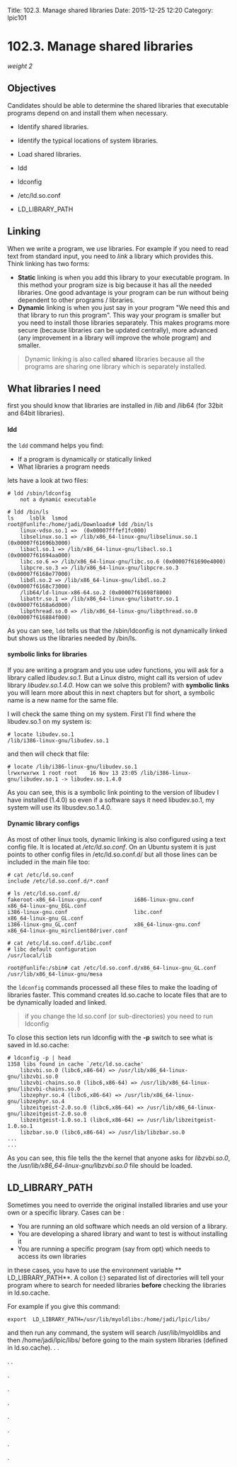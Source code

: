 Title: 102.3. Manage shared libraries
Date: 2015-12-25 12:20
Category: lpic101


# 102.3. Manage shared libraries

*weight 2*

## Objectives

Candidates should be able to determine the shared libraries that executable programs depend on and install them when necessary.

- Identify shared libraries.
- Identify the typical locations of system libraries.
- Load shared libraries.


- ldd
- ldconfig
- /etc/ld.so.conf
- LD_LIBRARY_PATH

## Linking
When we write a program, we use libraries. For example if you need to read text from standard input, you need to *link* a library which provides this. Think linking has two forms:

- **Static** linking is when you add this library to your executable program. In this method your program size is big because it has all the needed libraries. One good advantage is your program can be run without being dependent to other programs / libraries.
- **Dynamic** linking is when you just say in your program "We need this and that library to run this program". This way your program is smaller but you need to install those libraries separately. This makes programs more secure (because libraries can be updated centrally), more advanced (any improvement in a library will improve the whole program) and smaller.

> Dynamic linking is also called **shared** libraries because all the programs are sharing one library which is separately installed.

## What libraries I need
first you should know that libraries are installed in /lib and /lib64 (for 32bit and 64bit libraries).

#### ldd
the ````ldd```` command helps you find:
- If a program is dynamically or statically linked
- What libraries a program needs

lets have a look at two files:
````
# ldd /sbin/ldconfig
	not a dynamic executable

# ldd /bin/ls
ls     lsblk  lsmod  
root@funlife:/home/jadi/Downloads# ldd /bin/ls
	linux-vdso.so.1 =>  (0x00007fffef1fc000)
	libselinux.so.1 => /lib/x86_64-linux-gnu/libselinux.so.1 (0x00007f61696b3000)
	libacl.so.1 => /lib/x86_64-linux-gnu/libacl.so.1 (0x00007f61694aa000)
	libc.so.6 => /lib/x86_64-linux-gnu/libc.so.6 (0x00007f61690e4000)
	libpcre.so.3 => /lib/x86_64-linux-gnu/libpcre.so.3 (0x00007f6168e77000)
	libdl.so.2 => /lib/x86_64-linux-gnu/libdl.so.2 (0x00007f6168c73000)
	/lib64/ld-linux-x86-64.so.2 (0x00007f61698f8000)
	libattr.so.1 => /lib/x86_64-linux-gnu/libattr.so.1 (0x00007f6168a6d000)
	libpthread.so.0 => /lib/x86_64-linux-gnu/libpthread.so.0 (0x00007f616884f000)
````

As you can see, ````ldd```` tells us that the /sbin/ldconfig is not dynamically linked but shows us the libraries needed by /bin/ls.

#### symbolic links for libraries
If you are writing a program and you use udev functions, you will ask for a library called *libudev.so.1*. But a Linux distro, might call its version of udev library *libudev.so.1.4.0*. How can we solve this problem? with **symbolic links** you will learn more about this in next chapters but for short, a symbolic name is a new name for the same file.

I will check the same thing on my system. First I'll find where the libudev.so.1 on my system is:

	# locate libudev.so.1
	/lib/i386-linux-gnu/libudev.so.1

and then will check that file:

	# locate /lib/i386-linux-gnu/libudev.so.1
	lrwxrwxrwx 1 root root    16 Nov 13 23:05 /lib/i386-linux-gnu/libudev.so.1 -> libudev.so.1.4.0

As you can see, this is a symbolic link pointing to the version of libudev I have installed (1.4.0) so even if a software says it need libudev.so.1, my system will use its libusdev.so.1.4.0.

#### Dynamic library configs
As most of other linux tools, dynamic linking is also configured using a text config file. It is located at */etc/ld.so.conf*. On an Ubuntu system it is just points to other config files in /etc/ld.so.conf.d/ but all those lines can be included in the main file too:

````
# cat /etc/ld.so.conf
include /etc/ld.so.conf.d/*.conf

# ls /etc/ld.so.conf.d/
fakeroot-x86_64-linux-gnu.conf          i686-linux-gnu.conf                     x86_64-linux-gnu_EGL.conf               
i386-linux-gnu.conf                     libc.conf                               x86_64-linux-gnu_GL.conf                
i386-linux-gnu_GL.conf                  x86_64-linux-gnu.conf                   x86_64-linux-gnu_mirclient8driver.conf  

# cat /etc/ld.so.conf.d/libc.conf
# libc default configuration
/usr/local/lib

root@funlife:/sbin# cat /etc/ld.so.conf.d/x86_64-linux-gnu_GL.conf
/usr/lib/x86_64-linux-gnu/mesa
````

the ````ldconfig```` commands processed all these files to make the loading of libraries faster. This command creates ld.so.cache to locate files that are to be dynamically loaded and linked.

> if you change the ld.so.conf (or sub-directories) you need to run ldconfig

To close this section lets run ldconfig with the **-p** switch to see what is saved in ld.so.cache:

````
# ldconfig -p | head
1358 libs found in cache `/etc/ld.so.cache'
	libzvbi.so.0 (libc6,x86-64) => /usr/lib/x86_64-linux-gnu/libzvbi.so.0
	libzvbi-chains.so.0 (libc6,x86-64) => /usr/lib/x86_64-linux-gnu/libzvbi-chains.so.0
	libzephyr.so.4 (libc6,x86-64) => /usr/lib/x86_64-linux-gnu/libzephyr.so.4
	libzeitgeist-2.0.so.0 (libc6,x86-64) => /usr/lib/x86_64-linux-gnu/libzeitgeist-2.0.so.0
	libzeitgeist-1.0.so.1 (libc6,x86-64) => /usr/lib/libzeitgeist-1.0.so.1
	libzbar.so.0 (libc6,x86-64) => /usr/lib/libzbar.so.0
...
...
````

As you can see, this file tells the the kernel that anyone asks for *libzvbi.so.0*, the */usr/lib/x86_64-linux-gnu/libzvbi.so.0* file should be loaded.

## LD_LIBRARY_PATH
Sometimes you need to override the original installed libraries and use your own or a specific library. Cases can be :
- You are running an old software which needs an old version of a library.
- You are developing a shared library and want to test is without installing it
- You are running a specific program (say from opt) which needs to access its own libraries

in these cases, you have to use the environment variable ** LD_LIBRARY_PATH**. A collon (:) separated list of directories will tell your program where to search for needed libraries **before** checking the libraries in ld.so.cache.

For example if you give this command:

	export  LD_LIBRARY_PATH=/usr/lib/myoldlibs:/home/jadi/lpic/libs/

and then run any command, the system will search /usr/lib/myoldlibs and then /home/jadi/lpic/libs/ before going to the main system libraries (defined in ld.so.cache).
.
.

.
.

.


.

.

.

.

.

.
